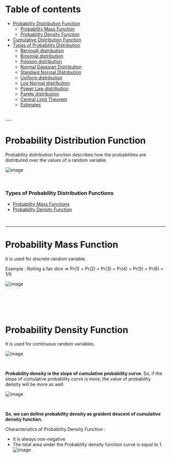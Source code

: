 # Table of contents
- [Probability Distribution Function](#probability-distribution-function)
  - [Probability Mass Function](#probability-mass-function)
  - [Probability Density Function](#probability-density-function)
- [Cumulative Distribution Function](#cumulative-distribution-function)
- [Types of Probability Distribution](#types-of-probabiility-distibution-function)
  - [Bernoulli distribution](#bernoulli-distribution)
  - [Binomial distribution](#binomial-distribution)
  - [Poisson distribution](#poisson-distribution)
  - [Normal Gaussian Distribution](#normal-gaussian-distribution)
  - [Standard Normal Distribution](#standard-normal-distribution)
  - [Uniform distribution](#uniform-distribution)
  - [Log Normal distribution](#log-normal-distribution)
  - [Power Law distribution](#power-law-distribution)
  - [Pareto distribution](#pareto-distribution)
  - [Central Limit Theorem](#central-limit-theorem)
  - [Estimates](#estimates)
  
<br>
---

# Probability Distribution Function

Probability distribution function describes how the probabilities are distributed over the values of a random variable. <br>

![image](https://github.com/user-attachments/assets/714157c9-158b-4dcd-9fdf-220c1b8054df)


<br>

### Types of Probability Distribution Functions
- [Probability Mass Functions](probability-mass-function)
- [Probability Density Function](#probability-density-function)

<br>

---
# Probability Mass Function

It is used for discrete random variable. <br>

Example : Rolling a fair dice => Pr(1) = Pr(2) = Pr(3) = Pr(4) = Pr(5) = Pr(6) = 1/6 <br>

![image](https://github.com/user-attachments/assets/b9854185-75ae-4f80-9322-1c2b4ca3fb1c)

<br><br>
---
# Probability Density Function 

It is used for continuous random variables. <br>

![image](https://github.com/user-attachments/assets/1a80dc36-b303-4495-a973-c1d74026b4ff)

<br>

**Probability density is the slope of cumulative probability curve**. So, if the slope of cumulative probability curve is more, the value of probability density will be more as well. <br>

![image](https://github.com/user-attachments/assets/5d5c6a22-e02c-414a-8323-75cd53941292)

<br>

**So, we can define probability density as graident descent of cumulative density function.**<br>

Characteristics of Probability Density Function : 
- It is always non-negative
- The total area under the Probability density function curve is equal to 1. <br>
  ![image](https://github.com/user-attachments/assets/d16eccf7-949c-4ef9-99a1-9d267629db0a)
  
<br>
